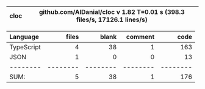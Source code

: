 
cloc|github.com/AlDanial/cloc v 1.82  T=0.01 s (398.3 files/s, 17126.1 lines/s)
--- | ---

Language|files|blank|comment|code
:-------|-------:|-------:|-------:|-------:
TypeScript|4|38|1|163
JSON|1|0|0|13
--------|--------|--------|--------|--------
SUM:|5|38|1|176
